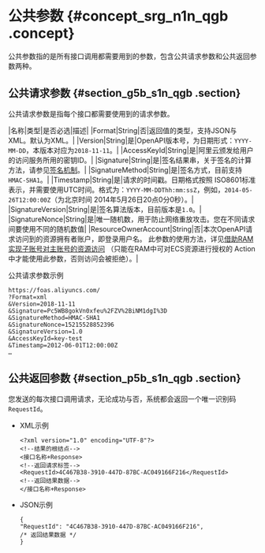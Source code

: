 # 公共参数 {#concept_srg_n1n_qgb .concept}

公共参数指的是所有接口调用都需要用到的参数，包含公共请求参数和公共返回参数两种。

## 公共请求参数 {#section_g5b_s1n_qgb .section}

公共请求参数是指每个接口都需要使用到的请求参数。

|名称|类型|是否必选|描述|
|Format|String|否|返回值的类型，支持JSON与XML。默认为XML。|
|Version|String|是|OpenAPI版本号，为日期形式：`YYYY-MM-DD`，本版本对应为`2018-11-11`。|
|AccessKeyId|String|是|阿里云颁发给用户的访问服务所用的密钥ID。|
|Signature|String|是|签名结果串，关于签名的计算方法，请参见[签名机制](cn.zh-CN/OpenAPI/调用方式/签名机制.md#)。|
|SignatureMethod|String|是|签名方式，目前支持`HMAC-SHA1`。|
|Timestamp|String|是|请求的时间戳。日期格式按照 ISO8601标准表示，并需要使用UTC时间。格式为：`YYYY-MM-DDThh:mm:ssZ`，例如，`2014-05-26T12:00:00Z`（为北京时间 2014年5月26日20点0分0秒）。|
|SignatureVersion|String|是|签名算法版本，目前版本是`1.0`。|
|SignatureNonce|String|是|唯一随机数，用于防止网络重放攻击。您在不同请求间要使用不同的随机数值|
|ResourceOwnerAccount|String|否|本次OpenAPI请求访问到的资源拥有者账户，即登录用户名。 此参数的使用方法，详见[借助RAM实现子账号对主账号的资源访问](cn.zh-CN/OpenAPI/RAM资源授权.md#) （只能在RAM中可对ECS资源进行授权的 Action中才能使用此参数，否则访问会被拒绝）。|

公共请求参数示例

```
https://foas.aliyuncs.com/
?Format=xml
&Version=2018-11-11
&Signature=Pc5WB8gokVn0xfeu%2FZV%2BiNM1dgI%3D
&SignatureMethod=HMAC-SHA1
&SignatureNonce=15215528852396
&SignatureVersion=1.0
&AccessKeyId=key-test
&Timestamp=2012-06-01T12:00:00Z
…
```

## 公共返回参数 {#section_p5b_s1n_qgb .section}

您发送的每次接口调用请求，无论成功与否，系统都会返回一个唯一识别码`RequestId`。

-   XML示例

    ```
    <?xml version="1.0" encoding="UTF-8"?>
    <!--结果的根结点-->
    <接口名称+Response>
    <!--返回请求标签-->
    <RequestId>4C467B38-3910-447D-87BC-AC049166F216</RequestId>
    <!--返回结果数据-->
    </接口名称+Response>
    ```

-   JSON示例

    ```
    {
    "RequestId": "4C467B38-3910-447D-87BC-AC049166F216",
    /* 返回结果数据 */
    }
    ```



